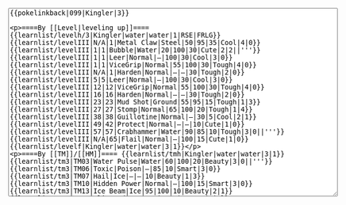 </p><textarea readonly="" accesskey="," id="wpTextbox1" cols="80" rows="25" style="" class="mw-editfont-monospace" lang="en" dir="ltr" name="wpTextbox1">{{pokelinkback|099|Kingler|3}}

====By [[Level|leveling up]]====
{{learnlist/levelh/3|Kingler|water|water|1|RSE|FRLG}}
{{learnlist/levelIII|N/A|1|Metal Claw|Steel|50|95|35|Cool|4|0}}
{{learnlist/levelIII|1|1|Bubble|Water|20|100|30|Cute|2|2||'''}}
{{learnlist/levelIII|1|1|Leer|Normal|—|100|30|Cool|3|0}}
{{learnlist/levelIII|1|1|ViceGrip|Normal|55|100|30|Tough|4|0}}
{{learnlist/levelIII|N/A|1|Harden|Normal|—|—|30|Tough|2|0}}
{{learnlist/levelIII|5|5|Leer|Normal|—|100|30|Cool|3|0}}
{{learnlist/levelIII|12|12|ViceGrip|Normal|55|100|30|Tough|4|0}}
{{learnlist/levelIII|16|16|Harden|Normal|—|—|30|Tough|2|0}}
{{learnlist/levelIII|23|23|Mud Shot|Ground|55|95|15|Tough|1|3}}
{{learnlist/levelIII|27|27|Stomp|Normal|65|100|20|Tough|1|4}}
{{learnlist/levelIII|38|38|Guillotine|Normal|—|30|5|Cool|2|1}}
{{learnlist/levelIII|49|42|Protect|Normal|—|—|10|Cute|1|0}}
{{learnlist/levelIII|57|57|Crabhammer|Water|90|85|10|Tough|3|0||'''}}
{{learnlist/levelIII|N/A|65|Flail|Normal|—|100|15|Cute|1|0}}
{{learnlist/levelf|Kingler|water|water|3|1}}

====By [[TM]]/[[HM]]====
{{learnlist/tmh|Kingler|water|water|3|1}}
{{learnlist/tm3|TM03|Water Pulse|Water|60|100|20|Beauty|3|0||'''}}
{{learnlist/tm3|TM06|Toxic|Poison|—|85|10|Smart|3|0}}
{{learnlist/tm3|TM07|Hail|Ice|—|—|10|Beauty|1|3}}
{{learnlist/tm3|TM10|Hidden Power|Normal|—|100|15|Smart|3|0}}
{{learnlist/tm3|TM13|Ice Beam|Ice|95|100|10|Beauty|2|1}}
{{learnlist/tm3|TM14|Blizzard|Ice|120|70|5|Beauty|4|0}}
{{learnlist/tm3|TM15|Hyper Beam|Normal|150|90|5|Cool|4|4}}
{{learnlist/tm3|TM17|Protect|Normal|—|—|10|Cute|1|0}}
{{learnlist/tm3|TM18|Rain Dance|Water|—|—|5|Tough|1|0}}
{{learnlist/tm3|TM21|Frustration|Normal|—|100|20|Cute|1|0}}
{{learnlist/tm3|TM27|Return|Normal|—|100|20|Cute|1|0}}
{{learnlist/tm3|TM28|Dig|Ground|60|100|10|Smart|1|0}}
{{learnlist/tm3|TM32|Double Team|Normal|—|—|15|Cool|2|0}}
{{learnlist/tm3|TM39|Rock Tomb|Rock|50|80|10|Smart|3|0}}
{{learnlist/tm3|TM42|Facade|Normal|70|100|20|Cute|2|0}}
{{learnlist/tm3|TM43|Secret Power|Normal|70|100|20|Smart|1|0}}
{{learnlist/tm3|TM44|Rest|Psychic|—|—|10|Cute|2|0}}
{{learnlist/tm3|TM45|Attract|Normal|—|100|15|Cute|2|0}}
{{learnlist/tm3|TM46|Thief|Dark|40|100|10|Tough|1|0}}
{{learnlist/tm3|HM01|Cut|Normal|50|95|30|Cool|2|1}}
{{learnlist/tm3|HM03|Surf|Water|95|100|15|Beauty|3|0||'''}}
{{learnlist/tm3|HM04|Strength|Normal|80|100|15|Tough|2|1}}
{{learnlist/tm3|HM06|Rock Smash|Fighting|20|100|15|Tough|1|0}}
{{learnlist/tm3|HM08|Dive|Water|60|100|10|Beauty|2|0||'''}}
{{learnlist/tmf|Kingler|water|water|3|1}}

====By {{pkmn|breeding}}====
{{learnlist/breedh|Kingler|water|water|3|1}}
{{learnlist/breed3|{{MSP/3|345|Lileep}}{{MSP/3|346|Cradily}}|Amnesia|Psychic|—|—|20|Cute|1|0}}
{{learnlist/breed3|{{MSP/3|098|Krabby}}{{MSP/3|099|Kingler}}{{MSP/3|140|Kabuto}}{{MSP/3|141|Kabutops}}{{MSP/3|222|Corsola}}{{MSP/3|341|Corphish}}&lt;br>{{MSP/3|342|Crawdaunt}}{{MSP/3|347|Anorith}}{{MSP/3|348|Armaldo}}|Dig|Ground|60|100|10|Smart|1|0|}}
{{learnlist/breed3|{{MSP/3|098|Krabby}}{{MSP/3|099|Kingler}}|Flail|Normal|—|100|15|Cute|1|0}}
{{learnlist/breed3|{{MSP/3|138|Omanyte}}|Haze|Ice|—|—|30|Beauty|3|0|*}}
{{learnlist/breed3|{{MSP/3|341|Corphish}}{{MSP/3|342|Crawdaunt}}|Knock Off|Dark|20|100|20|Smart|1|4}}
{{learnlist/breed3|{{MSP/3|138|Omanyte}}|Slam|Normal|80|75|20|Tough|2|1|*}}
{{learnlist/breed3|{{MSP/3|341|Corphish}}{{MSP/3|342|Crawdaunt}}|Swords Dance|Normal|—|—|30|Beauty|1|0}}
{{learnlist/breedf|Kingler|water|water|3|1}}

====By [[Move Tutor|tutoring]]====
{{learnlist/tutorh|Kingler|water|water|3|1}}
{{learnlist/tutor3|Body Slam|Normal|85|100|15|Tough|1|4|||yes|yes|yes}}
{{learnlist/tutor3|Double-Edge|Normal|120|100|15|Tough|6|0|||yes|yes|yes}}
{{learnlist/tutor3|Endure|Normal|—|—|10|Tough|2|0|||no|yes|no}}
{{learnlist/tutor3|Fury Cutter|Bug|10|95|20|Cool|3|0|||no|yes|no}}
{{learnlist/tutor3|Icy Wind|Ice|55|95|15|Beauty|1|3|||no|yes|yes}}
{{learnlist/tutor3|Mimic|Normal|—|—|10|Cute|1|0|||yes|yes|yes}}
{{learnlist/tutor3|Mud-Slap|Ground|20|100|10|Cute|2|1|||no|yes|no}}
{{learnlist/tutor3|Sleep Talk|Normal|—|—|10|Cute|3|0|||no|yes|no}}
{{learnlist/tutor3|Snore|Normal|40|100|15|Cute|4|0|||no|yes|no}}
{{learnlist/tutor3|Substitute|Normal|—|—|10|Smart|2|0|||yes|yes|yes}}
{{learnlist/tutor3|Swagger|Normal|—|90|15|Cute|2|0|||no|yes|yes}}
{{learnlist/tutor3|Swords Dance|Normal|—|—|30|Beauty|1|0|||yes|yes|no}}
{{learnlist/tutorf|Kingler|water|water|3|1}}

====By a prior [[evolution]]====
{{Learnlist/prevoh|Kingler|Water|Water|3|1}}
{{Learnlist/prevo3null}}
{{Learnlist/prevof|Kingler|Water|Water|3|1}}

[[it:Kingler/Mosse apprese in terza generazione]]
[[zh:巨钳蟹/第三世代招式表]]
